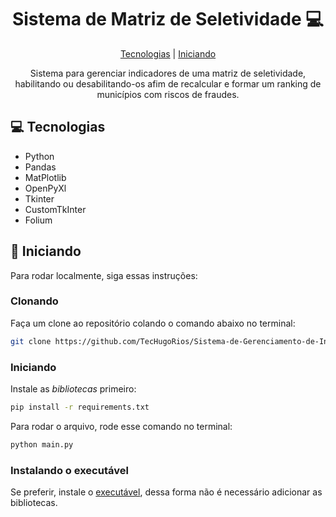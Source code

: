 
<h1 align="center" style="font-weight: bold;">Sistema de Matriz de Seletividade 💻</h1>

<p align="center">
<a href="#tech">Tecnologias</a>
|
<a href="#started">Iniciando</a>


 
</p>


<p align="center">Sistema para gerenciar indicadores de uma matriz de seletividade, habilitando ou desabilitando-os afim de recalcular e formar um ranking de municípios com riscos de fraudes.</p>



<h2 id="technologies">💻 Tecnologias</h2>

- Python
- Pandas
- MatPlotlib
- OpenPyXl
- Tkinter
- CustomTkInter
- Folium

<h2 id="started">🚀 Iniciando</h2>

Para rodar localmente, siga essas instruções:

<h3>Clonando</h3>

Faça um clone ao repositório colando o comando abaixo no terminal:

```bash
git clone https://github.com/TecHugoRios/Sistema-de-Gerenciamento-de-Indicadores-TCM
```

<h3>Iniciando</h3>

Instale as *bibliotecas* primeiro:
```bash
pip install -r requirements.txt
```

Para rodar o arquivo, rode esse comando no terminal:
```bash
python main.py
```

<h3>Instalando o executável</h3>
Se preferir, instale o <a href="https://github.com/TecHugoRios/Sistema-de-Gerenciamento-de-Indicadores-TCM/releases/tag/release-v1">executável</a>, dessa forma não é necessário adicionar as bibliotecas.
